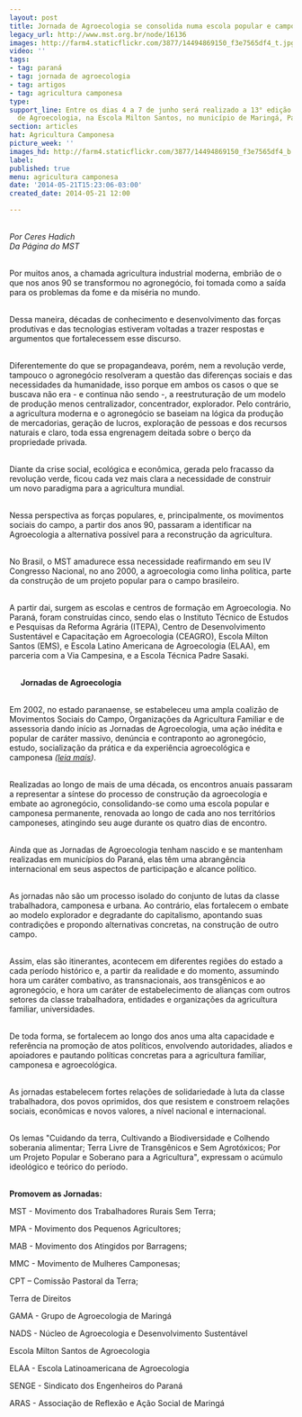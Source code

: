 ```yaml
---
layout: post
title: Jornada de Agroecologia se consolida numa escola popular e camponesa
legacy_url: http://www.mst.org.br/node/16136
images: http://farm4.staticflickr.com/3877/14494869150_f3e7565df4_t.jpg
video: ''
tags:
- tag: paraná
- tag: jornada de agroecologia
- tag: artigos
- tag: agricultura camponesa
type: 
support_line: Entre os dias 4 a 7 de junho será realizado a 13° edição da Jornada
  de Agroecologia, na Escola Milton Santos, no município de Maringá, Paraná.
section: articles
hat: Agricultura Camponesa
picture_week: ''
images_hd: http://farm4.staticflickr.com/3877/14494869150_f3e7565df4_b.jpg
label: 
published: true
menu: agricultura camponesa
date: '2014-05-21T15:23:06-03:00'
created_date: 2014-05-21 12:00

---
```

<p><br />
<em>Por Ceres Hadich<br />
Da P&aacute;gina do MST</em></p>

<p><br />
Por muitos anos, a chamada agricultura industrial moderna, embri&atilde;o de o que nos anos 90 se transformou no agroneg&oacute;cio, foi tomada como a sa&iacute;da para os problemas da fome e da mis&eacute;ria no mundo.</p>

<p><br />
Dessa maneira, d&eacute;cadas de conhecimento e desenvolvimento das for&ccedil;as produtivas e das tecnologias estiveram voltadas a trazer respostas e argumentos que fortalecessem esse discurso.</p>

<p><br />
Diferentemente do que se propagandeava, por&eacute;m, nem a revolu&ccedil;&atilde;o verde, tampouco o agroneg&oacute;cio resolveram a quest&atilde;o das diferen&ccedil;as sociais e das necessidades da humanidade, isso porque em ambos os casos o que se buscava n&atilde;o era - e continua n&atilde;o sendo -, a reestrutura&ccedil;&atilde;o de um modelo de produ&ccedil;&atilde;o menos centralizador, concentrador, explorador. Pelo contr&aacute;rio, a agricultura moderna e o agroneg&oacute;cio se baseiam na l&oacute;gica da produ&ccedil;&atilde;o de mercadorias, gera&ccedil;&atilde;o de lucros, explora&ccedil;&atilde;o de pessoas e dos recursos naturais e claro, toda essa engrenagem deitada sobre o ber&ccedil;o da propriedade privada.</p>

<p><br />
<img alt="" src="http://www.mst.org.br/sites/default/files/gravida_jornada.jpg" style="float:right; margin:10px" />Diante da crise social, ecol&oacute;gica e econ&ocirc;mica, gerada pelo fracasso da revolu&ccedil;&atilde;o verde, ficou cada vez mais clara a necessidade de construir um novo paradigma para a agricultura mundial.</p>

<p><br />
Nessa perspectiva as for&ccedil;as populares, e, principalmente, os movimentos sociais do campo, a partir dos anos 90, passaram a identificar na Agroecologia a alternativa poss&iacute;vel para a reconstru&ccedil;&atilde;o da agricultura.</p>

<p><br />
No Brasil, o MST amadurece essa necessidade reafirmando em seu IV Congresso Nacional, no ano 2000, a agroecologia como linha pol&iacute;tica, parte da constru&ccedil;&atilde;o de um projeto popular para o campo brasileiro.</p>

<p><br />
A partir dai, surgem as escolas e centros de forma&ccedil;&atilde;o em Agroecologia. No Paran&aacute;, foram constru&iacute;das cinco, sendo elas o Instituto T&eacute;cnico de Estudos e Pesquisas da Reforma Agr&aacute;ria (ITEPA), Centro de Desenvolvimento Sustent&aacute;vel e Capacita&ccedil;&atilde;o em Agroecologia (CEAGRO), Escola Milton Santos (EMS), e Escola Latino Americana de Agroecologia (ELAA), em parceria com a Via Campesina, e a Escola T&eacute;cnica Padre Sasaki.</p>

<p><img alt="" src="http://www.mst.org.br/sites/default/files/12jornada_agroecologia_II.jpg" style="float:left; margin:10px" /><br />
<strong>Jornadas de Agroecologia&nbsp;</strong></p>

<p><br />
Em 2002, no estado paranaense, se estabeleceu uma ampla coaliz&atilde;o de Movimentos Sociais do Campo, Organiza&ccedil;&otilde;es da Agricultura Familiar e de assessoria dando in&iacute;cio as Jornadas de Agroecologia, uma a&ccedil;&atilde;o in&eacute;dita e popular de car&aacute;ter massivo, den&uacute;ncia e contraponto ao agroneg&oacute;cio, estudo, socializa&ccedil;&atilde;o da pr&aacute;tica e da experi&ecirc;ncia agroecol&oacute;gica e camponesa <em>(</em><a href="http://www.jornadaagroecologia.com.br/"><em>leia mais</em></a><em>)</em>.</p>

<p><br />
Realizadas ao longo de mais de uma d&eacute;cada, os encontros anuais passaram a representar a s&iacute;ntese do processo de constru&ccedil;&atilde;o da agroecologia e embate ao agroneg&oacute;cio, consolidando-se como uma escola popular e camponesa permanente, renovada ao longo de cada ano nos territ&oacute;rios camponeses, atingindo seu auge durante os quatro dias de encontro.</p>

<p><br />
Ainda que as Jornadas de Agroecologia tenham nascido e se mantenham realizadas em munic&iacute;pios do Paran&aacute;, elas t&ecirc;m uma abrang&ecirc;ncia internacional em seus aspectos de participa&ccedil;&atilde;o e alcance pol&iacute;tico.</p>

<p><br />
As jornadas n&atilde;o s&atilde;o um processo isolado do conjunto de lutas da classe trabalhadora, camponesa e urbana. Ao contr&aacute;rio, elas fortalecem o embate ao modelo explorador e degradante do capitalismo, apontando suas contradi&ccedil;&otilde;es e propondo alternativas concretas, na constru&ccedil;&atilde;o de outro campo.</p>

<p><br />
Assim, elas s&atilde;o itinerantes, acontecem em diferentes regi&otilde;es do estado a cada per&iacute;odo hist&oacute;rico e, a partir da realidade e do momento, assumindo hora um car&aacute;ter combativo, as transnacionais, aos transg&ecirc;nicos e ao agroneg&oacute;cio, e hora um car&aacute;ter de estabelecimento de alian&ccedil;as com outros setores da classe trabalhadora, entidades e organiza&ccedil;&otilde;es da agricultura familiar, universidades.</p>

<p><br />
De toda forma, se fortalecem ao longo dos anos uma alta capacidade e refer&ecirc;ncia na promo&ccedil;&atilde;o de atos pol&iacute;ticos, envolvendo autoridades, aliados e apoiadores e pautando pol&iacute;ticas concretas para a agricultura familiar, camponesa e agroecol&oacute;gica.</p>

<p><br />
As jornadas estabelecem fortes rela&ccedil;&otilde;es de solidariedade &agrave; luta da classe trabalhadora, dos povos oprimidos, dos que resistem e constroem rela&ccedil;&otilde;es sociais, econ&ocirc;micas e novos valores, a n&iacute;vel nacional e internacional.</p>

<p><br />
Os lemas &quot;Cuidando da terra, Cultivando a Biodiversidade e Colhendo soberania alimentar; Terra Livre de Transg&ecirc;nicos e Sem Agrot&oacute;xicos; Por um Projeto Popular e Soberano para a Agricultura&quot;, expressam o ac&uacute;mulo ideol&oacute;gico e te&oacute;rico do per&iacute;odo.</p>

<p><br />
<strong>Promovem as Jornadas:</strong></p>

<p>MST - Movimento dos Trabalhadores Rurais Sem Terra;</p>

<p>MPA - Movimento dos Pequenos Agricultores;</p>

<p>MAB - Movimento dos Atingidos por Barragens;</p>

<p>MMC - Movimento de Mulheres Camponesas;</p>

<p>CPT &ndash; Comiss&atilde;o Pastoral da Terra;</p>

<p>Terra de Direitos</p>

<p>GAMA - Grupo de Agroecologia de Maring&aacute;</p>

<p>NADS - N&uacute;cleo de Agroecologia e Desenvolvimento Sustent&aacute;vel</p>

<p>Escola Milton Santos de Agroecologia</p>

<p>ELAA - Escola Latinoamericana de Agroecologia</p>

<p>SENGE - Sindicato dos Engenheiros do Paran&aacute;</p>

<p>ARAS - Associa&ccedil;&atilde;o de Reflex&atilde;o e A&ccedil;&atilde;o Social de Maring&aacute;</p>

<p>&nbsp;</p>

<p>&nbsp;</p>
